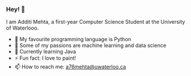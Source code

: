 ### Hey! 👋

I am Additi Mehta, a first-year Computer Science Student at the University of Waterlooo. 
- 🐍 My favourite programming language is Python
- 🔭 Some of my passions are machine learning and data science
- 🌱 Currently learning Java
- ⚡ Fun fact: I love to paint!
- 📫 How to reach me: a76mehta@uwaterloo.ca
